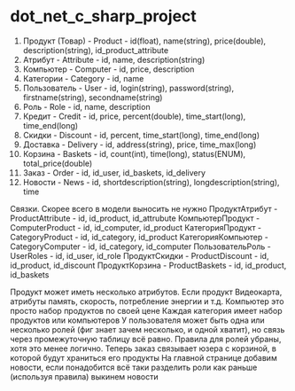 dot_net_c_sharp_project
=======================

1. Продукт (Товар)    - Product              -  id(float), name(string), price(double), description(string), id_product_attribute
2. Атрибут            - Attribute            -  id, name, description(string)
3. Компьютер          - Computer             -  id, price, description
4. Категории          - Category             -  id, name
5. Пользователь       - User                 -  id, login(string), password(string), firstname(string), secondname(string)
6. Роль               - Role                 -  id, name, description
7. Кредит             - Credit               -  id, price, percent(double), time_start(long), time_end(long)
8. Скидки             - Discount             -  id, percent, time_start(long), time_end(long)
9. Доставка           - Delivery             -  id, address(string), price, time_max(long)
10. Корзина           - Baskets              -  id, count(int), time(long), status(ENUM), total_price(double)
11. Заказ             - Order                -  id, id_user, id_baskets, id_delivery
12. Новости			  - News                 -  id, shortdescription(string), longdescription(string), time


Связки. Скорее всего в модели выносить не нужно
ПродуктАтрибут     - ProductAttribute     -  id, id_product, id_attrubute
КомпьютерПродукт   - ComputerProduct      -  id, id_computer, id_product
КатегорияПродукт   - CategoryProduct      -  id, id_category, id_product
КатегорияКомпьютер - CategoryComputer     -  id, id_category, id_computer
ПользовательРоль   - UserRoles            -  id, id_user, id_role
ПродуктСкидки      - ProductDiscount      -  id, id_product, id_discount
ПродуктКорзина     - ProductBaskets       -  id, id_product, id_baskets

Продукт может иметь несколько атрибутов. Если продукт Видеокарта, атрибуты память, скорость, потребление энергии и т.д.
Компьютер это просто набор продуктов по своей цене
Каждая категория имеет набор продуктов или компьютеров
У пользователя может быть одна или несколько ролей (фиг знает зачем несколько, и одной хватит), но связь через промежуточную таблицу всё равно. Правила для ролей убраны, хотя это менее логично.
Теперь заказ связывает юзера с корзиной, в которой будут храниться его продукты
На главной странице добавим новости, если понадобится всё таки разделить роли как раньше (используя правила) выкинем новости



